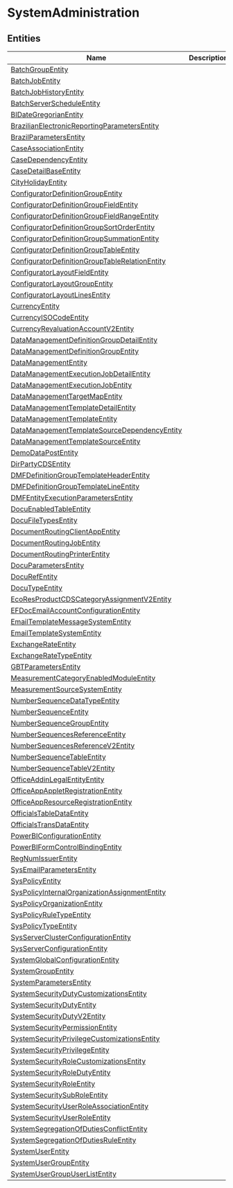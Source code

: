 
# SystemAdministration


## Entities

|Name|Description|
|---|---|
|[BatchGroupEntity](BatchGroupEntity.cdm.json)||
|[BatchJobEntity](BatchJobEntity.cdm.json)||
|[BatchJobHistoryEntity](BatchJobHistoryEntity.cdm.json)||
|[BatchServerScheduleEntity](BatchServerScheduleEntity.cdm.json)||
|[BIDateGregorianEntity](BIDateGregorianEntity.cdm.json)||
|[BrazilianElectronicReportingParametersEntity](BrazilianElectronicReportingParametersEntity.cdm.json)||
|[BrazilParametersEntity](BrazilParametersEntity.cdm.json)||
|[CaseAssociationEntity](CaseAssociationEntity.cdm.json)||
|[CaseDependencyEntity](CaseDependencyEntity.cdm.json)||
|[CaseDetailBaseEntity](CaseDetailBaseEntity.cdm.json)||
|[CityHolidayEntity](CityHolidayEntity.cdm.json)||
|[ConfiguratorDefinitionGroupEntity](ConfiguratorDefinitionGroupEntity.cdm.json)||
|[ConfiguratorDefinitionGroupFieldEntity](ConfiguratorDefinitionGroupFieldEntity.cdm.json)||
|[ConfiguratorDefinitionGroupFieldRangeEntity](ConfiguratorDefinitionGroupFieldRangeEntity.cdm.json)||
|[ConfiguratorDefinitionGroupSortOrderEntity](ConfiguratorDefinitionGroupSortOrderEntity.cdm.json)||
|[ConfiguratorDefinitionGroupSummationEntity](ConfiguratorDefinitionGroupSummationEntity.cdm.json)||
|[ConfiguratorDefinitionGroupTableEntity](ConfiguratorDefinitionGroupTableEntity.cdm.json)||
|[ConfiguratorDefinitionGroupTableRelationEntity](ConfiguratorDefinitionGroupTableRelationEntity.cdm.json)||
|[ConfiguratorLayoutFieldEntity](ConfiguratorLayoutFieldEntity.cdm.json)||
|[ConfiguratorLayoutGroupEntity](ConfiguratorLayoutGroupEntity.cdm.json)||
|[ConfiguratorLayoutLinesEntity](ConfiguratorLayoutLinesEntity.cdm.json)||
|[CurrencyEntity](CurrencyEntity.cdm.json)||
|[CurrencyISOCodeEntity](CurrencyISOCodeEntity.cdm.json)||
|[CurrencyRevaluationAccountV2Entity](CurrencyRevaluationAccountV2Entity.cdm.json)||
|[DataManagementDefinitionGroupDetailEntity](DataManagementDefinitionGroupDetailEntity.cdm.json)||
|[DataManagementDefinitionGroupEntity](DataManagementDefinitionGroupEntity.cdm.json)||
|[DataManagementEntity](DataManagementEntity.cdm.json)||
|[DataManagementExecutionJobDetailEntity](DataManagementExecutionJobDetailEntity.cdm.json)||
|[DataManagementExecutionJobEntity](DataManagementExecutionJobEntity.cdm.json)||
|[DataManagementTargetMapEntity](DataManagementTargetMapEntity.cdm.json)||
|[DataManagementTemplateDetailEntity](DataManagementTemplateDetailEntity.cdm.json)||
|[DataManagementTemplateEntity](DataManagementTemplateEntity.cdm.json)||
|[DataManagementTemplateSourceDependencyEntity](DataManagementTemplateSourceDependencyEntity.cdm.json)||
|[DataManagementTemplateSourceEntity](DataManagementTemplateSourceEntity.cdm.json)||
|[DemoDataPostEntity](DemoDataPostEntity.cdm.json)||
|[DirPartyCDSEntity](DirPartyCDSEntity.cdm.json)||
|[DMFDefinitionGroupTemplateHeaderEntity](DMFDefinitionGroupTemplateHeaderEntity.cdm.json)||
|[DMFDefinitionGroupTemplateLineEntity](DMFDefinitionGroupTemplateLineEntity.cdm.json)||
|[DMFEntityExecutionParametersEntity](DMFEntityExecutionParametersEntity.cdm.json)||
|[DocuEnabledTableEntity](DocuEnabledTableEntity.cdm.json)||
|[DocuFileTypesEntity](DocuFileTypesEntity.cdm.json)||
|[DocumentRoutingClientAppEntity](DocumentRoutingClientAppEntity.cdm.json)||
|[DocumentRoutingJobEntity](DocumentRoutingJobEntity.cdm.json)||
|[DocumentRoutingPrinterEntity](DocumentRoutingPrinterEntity.cdm.json)||
|[DocuParametersEntity](DocuParametersEntity.cdm.json)||
|[DocuRefEntity](DocuRefEntity.cdm.json)||
|[DocuTypeEntity](DocuTypeEntity.cdm.json)||
|[EcoResProductCDSCategoryAssignmentV2Entity](EcoResProductCDSCategoryAssignmentV2Entity.cdm.json)||
|[EFDocEmailAccountConfigurationEntity](EFDocEmailAccountConfigurationEntity.cdm.json)||
|[EmailTemplateMessageSystemEntity](EmailTemplateMessageSystemEntity.cdm.json)||
|[EmailTemplateSystemEntity](EmailTemplateSystemEntity.cdm.json)||
|[ExchangeRateEntity](ExchangeRateEntity.cdm.json)||
|[ExchangeRateTypeEntity](ExchangeRateTypeEntity.cdm.json)||
|[GBTParametersEntity](GBTParametersEntity.cdm.json)||
|[MeasurementCategoryEnabledModuleEntity](MeasurementCategoryEnabledModuleEntity.cdm.json)||
|[MeasurementSourceSystemEntity](MeasurementSourceSystemEntity.cdm.json)||
|[NumberSequenceDataTypeEntity](NumberSequenceDataTypeEntity.cdm.json)||
|[NumberSequenceEntity](NumberSequenceEntity.cdm.json)||
|[NumberSequenceGroupEntity](NumberSequenceGroupEntity.cdm.json)||
|[NumberSequencesReferenceEntity](NumberSequencesReferenceEntity.cdm.json)||
|[NumberSequencesReferenceV2Entity](NumberSequencesReferenceV2Entity.cdm.json)||
|[NumberSequenceTableEntity](NumberSequenceTableEntity.cdm.json)||
|[NumberSequenceTableV2Entity](NumberSequenceTableV2Entity.cdm.json)||
|[OfficeAddinLegalEntityEntity](OfficeAddinLegalEntityEntity.cdm.json)||
|[OfficeAppAppletRegistrationEntity](OfficeAppAppletRegistrationEntity.cdm.json)||
|[OfficeAppResourceRegistrationEntity](OfficeAppResourceRegistrationEntity.cdm.json)||
|[OfficialsTableDataEntity](OfficialsTableDataEntity.cdm.json)||
|[OfficialsTransDataEntity](OfficialsTransDataEntity.cdm.json)||
|[PowerBIConfigurationEntity](PowerBIConfigurationEntity.cdm.json)||
|[PowerBIFormControlBindingEntity](PowerBIFormControlBindingEntity.cdm.json)||
|[RegNumIssuerEntity](RegNumIssuerEntity.cdm.json)||
|[SysEmailParametersEntity](SysEmailParametersEntity.cdm.json)||
|[SysPolicyEntity](SysPolicyEntity.cdm.json)||
|[SysPolicyInternalOrganizationAssignmentEntity](SysPolicyInternalOrganizationAssignmentEntity.cdm.json)||
|[SysPolicyOrganizationEntity](SysPolicyOrganizationEntity.cdm.json)||
|[SysPolicyRuleTypeEntity](SysPolicyRuleTypeEntity.cdm.json)||
|[SysPolicyTypeEntity](SysPolicyTypeEntity.cdm.json)||
|[SysServerClusterConfigurationEntity](SysServerClusterConfigurationEntity.cdm.json)||
|[SysServerConfigurationEntity](SysServerConfigurationEntity.cdm.json)||
|[SystemGlobalConfigurationEntity](SystemGlobalConfigurationEntity.cdm.json)||
|[SystemGroupEntity](SystemGroupEntity.cdm.json)||
|[SystemParametersEntity](SystemParametersEntity.cdm.json)||
|[SystemSecurityDutyCustomizationsEntity](SystemSecurityDutyCustomizationsEntity.cdm.json)||
|[SystemSecurityDutyEntity](SystemSecurityDutyEntity.cdm.json)||
|[SystemSecurityDutyV2Entity](SystemSecurityDutyV2Entity.cdm.json)||
|[SystemSecurityPermissionEntity](SystemSecurityPermissionEntity.cdm.json)||
|[SystemSecurityPrivilegeCustomizationsEntity](SystemSecurityPrivilegeCustomizationsEntity.cdm.json)||
|[SystemSecurityPrivilegeEntity](SystemSecurityPrivilegeEntity.cdm.json)||
|[SystemSecurityRoleCustomizationsEntity](SystemSecurityRoleCustomizationsEntity.cdm.json)||
|[SystemSecurityRoleDutyEntity](SystemSecurityRoleDutyEntity.cdm.json)||
|[SystemSecurityRoleEntity](SystemSecurityRoleEntity.cdm.json)||
|[SystemSecuritySubRoleEntity](SystemSecuritySubRoleEntity.cdm.json)||
|[SystemSecurityUserRoleAssociationEntity](SystemSecurityUserRoleAssociationEntity.cdm.json)||
|[SystemSecurityUserRoleEntity](SystemSecurityUserRoleEntity.cdm.json)||
|[SystemSegregationOfDutiesConflictEntity](SystemSegregationOfDutiesConflictEntity.cdm.json)||
|[SystemSegregationOfDutiesRuleEntity](SystemSegregationOfDutiesRuleEntity.cdm.json)||
|[SystemUserEntity](SystemUserEntity.cdm.json)||
|[SystemUserGroupEntity](SystemUserGroupEntity.cdm.json)||
|[SystemUserGroupUserListEntity](SystemUserGroupUserListEntity.cdm.json)||
